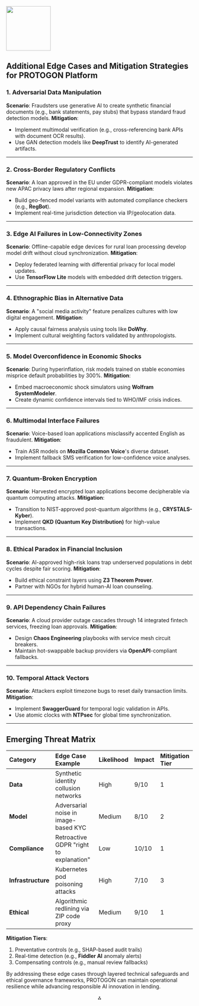 <img src="https://r2cdn.perplexity.ai/pplx-full-logo-primary-dark%402x.png" class="logo" width="120"/>

## Additional Edge Cases and Mitigation Strategies for PROTOGON Platform

### 1. **Adversarial Data Manipulation**

**Scenario**: Fraudsters use generative AI to create synthetic financial documents (e.g., bank statements, pay stubs) that bypass standard fraud detection models.
**Mitigation**:

- Implement multimodal verification (e.g., cross-referencing bank APIs with document OCR results).
- Use GAN detection models like **DeepTrust** to identify AI-generated artifacts.

---

### 2. **Cross-Border Regulatory Conflicts**

**Scenario**: A loan approved in the EU under GDPR-compliant models violates new APAC privacy laws after regional expansion.
**Mitigation**:

- Build geo-fenced model variants with automated compliance checkers (e.g., **RegBot**).
- Implement real-time jurisdiction detection via IP/geolocation data.

---

### 3. **Edge AI Failures in Low-Connectivity Zones**

**Scenario**: Offline-capable edge devices for rural loan processing develop model drift without cloud synchronization.
**Mitigation**:

- Deploy federated learning with differential privacy for local model updates.
- Use **TensorFlow Lite** models with embedded drift detection triggers.

---

### 4. **Ethnographic Bias in Alternative Data**

**Scenario**: A "social media activity" feature penalizes cultures with low digital engagement.
**Mitigation**:

- Apply causal fairness analysis using tools like **DoWhy**.
- Implement cultural weighting factors validated by anthropologists.

---

### 5. **Model Overconfidence in Economic Shocks**

**Scenario**: During hyperinflation, risk models trained on stable economies misprice default probabilities by 300%.
**Mitigation**:

- Embed macroeconomic shock simulators using **Wolfram SystemModeler**.
- Create dynamic confidence intervals tied to WHO/IMF crisis indices.

---

### 6. **Multimodal Interface Failures**

**Scenario**: Voice-based loan applications misclassify accented English as fraudulent.
**Mitigation**:

- Train ASR models on **Mozilla Common Voice**'s diverse dataset.
- Implement fallback SMS verification for low-confidence voice analyses.

---

### 7. **Quantum-Broken Encryption**

**Scenario**: Harvested encrypted loan applications become decipherable via quantum computing attacks.
**Mitigation**:

- Transition to NIST-approved post-quantum algorithms (e.g., **CRYSTALS-Kyber**).
- Implement **QKD (Quantum Key Distribution)** for high-value transactions.

---

### 8. **Ethical Paradox in Financial Inclusion**

**Scenario**: AI-approved high-risk loans trap underserved populations in debt cycles despite fair scoring.
**Mitigation**:

- Build ethical constraint layers using **Z3 Theorem Prover**.
- Partner with NGOs for hybrid human-AI loan counseling.

---

### 9. **API Dependency Chain Failures**

**Scenario**: A cloud provider outage cascades through 14 integrated fintech services, freezing loan approvals.
**Mitigation**:

- Design **Chaos Engineering** playbooks with service mesh circuit breakers.
- Maintain hot-swappable backup providers via **OpenAPI**-compliant fallbacks.

---

### 10. **Temporal Attack Vectors**

**Scenario**: Attackers exploit timezone bugs to reset daily transaction limits.
**Mitigation**:

- Implement **SwaggerGuard** for temporal logic validation in APIs.
- Use atomic clocks with **NTPsec** for global time synchronization.

---

## Emerging Threat Matrix

| Category | Edge Case Example | Likelihood | Impact | Mitigation Tier |
| :-- | :-- | :-- | :-- | :-- |
| **Data** | Synthetic identity collusion networks | High | 9/10 | 1 |
| **Model** | Adversarial noise in image-based KYC | Medium | 8/10 | 2 |
| **Compliance** | Retroactive GDPR "right to explanation" | Low | 10/10 | 1 |
| **Infrastructure** | Kubernetes pod poisoning attacks | High | 7/10 | 3 |
| **Ethical** | Algorithmic redlining via ZIP code proxy | Medium | 9/10 | 1 |

**Mitigation Tiers**:

1. Preventative controls (e.g., SHAP-based audit trails)
2. Real-time detection (e.g., **Fiddler AI** anomaly alerts)
3. Compensating controls (e.g., manual review fallbacks)

By addressing these edge cases through layered technical safeguards and ethical governance frameworks, PROTOGON can maintain operational resilience while advancing responsible AI innovation in lending.

<div style="text-align: center">⁂</div>

[^1]: https://ppl-ai-file-upload.s3.amazonaws.com/web/direct-files/attachments/66167708/f94897c0-684f-42b7-bd80-c7f12224b8cd/paste-1.txt

[^2]: https://ppl-ai-file-upload.s3.amazonaws.com/web/direct-files/attachments/66167708/1d0394cb-2ac7-410f-b724-b1caeae54c4e/paste-2.txt

[^3]: https://www.app0.io/blog/ai-in-lending

[^4]: https://www.simform.com/blog/ai-in-fintech/

[^5]: https://www.docsumo.com/blogs/workflow-automation/ai-in-lending

[^6]: https://www.rapidinnovation.io/post/ai-based-credit-scoring-use-cases-types-and-benefits

[^7]: https://www.cubesoftware.com/blog/ai-data-governance

[^8]: https://www.linkedin.com/pulse/navigating-intersection-ai-fair-lending-regulatory-wendy-fqnze

[^9]: https://procreator.design/blog/ai-in-fintech-challenges-how-to-solve-them/

[^10]: https://www.k2view.com/blog/ai-data-privacy/

[^11]: https://www.edgeverve.com/the-edge-quarterly/transforming-mortgage-lending-ground/

[^12]: https://www.nature.com/articles/s41599-023-01923-4

[^13]: https://digiqt.com/blog/ai-can-fail-in-the-lending-industry/

[^14]: https://digiqt.com/blog/ai-use-cases-in-the-lending-industry/

[^15]: https://www.techaheadcorp.com/blog/top-25-fintech-ai-use-cases/

[^16]: https://corestrat.ai/blog/top-5-challenges-in-digital-lending-and-how-to-overcome-them/

[^17]: https://www.leewayhertz.com/ai-based-credit-scoring/

[^18]: https://arya.ai/blog/edge-ai-in-finance

[^19]: https://redresscompliance.com/navigating-regulatory-challenges-for-ai-in-finance/

[^20]: https://blog.checkpoint.com/artificial-intelligence/leveraging-ai-in-financial-services-with-resilience-and-security/

[^21]: https://www.creditsnap.com/insights/ai-powered-lending-guide-for-banks-credit-unions

[^22]: https://www.leewayhertz.com/ai-in-change-management/

[^23]: https://thefinancialbrand.com/news/artificial-intelligence-banking/8-ways-to-make-artificial-intelligence-fail-in-your-bank-181159

[^24]: https://www.ddn.com/blog/financial-services-ai-trends-data-intelligence/

[^25]: https://helm-nagel.com/en/edge-cases-an-in-depth-analysis-for-robust-system-design/

[^26]: https://arya.ai/blog/edge-ai-in-finance

[^27]: https://www.scotsmanguide.com/residential/artificial-intelligence-will-change-mortgage-lending-for-better-and-worse/

[^28]: https://www.creditsnap.com/insights/ai-powered-lending-guide-for-banks-credit-unions

[^29]: https://zpesystems.com/edge-computing-use-cases-in-banking-zs/

[^30]: https://aisera.com/blog/ai-in-fintech/

[^31]: https://www.ncino.com/en-US/news/future-lending-with-artificial-intelligence

[^32]: https://ginimachine.com/blog/real-world-applications-of-ai-credit-scoring-software/

[^33]: https://www.bai.org/banking-strategies/gen-ai-has-use-cases-throughout-lending-and-credit-processes/

[^34]: https://startups.epam.com/blog/ai-in-fintech

[^35]: https://www.cov.com/-/media/files/corporate/publications/2018/08/ai_in_lending_key_challenges_and_practical_considerations.pdf

[^36]: https://hiverhq.com/blog/ai-in-finance

[^37]: https://akridata.ai/blog/edge-case-detection-retail-ai/

[^38]: https://keylabs.ai/blog/identifying-and-annotating-rare-edge-cases-to-improve-model-robustness/

[^39]: https://blog.equinix.com/blog/2024/12/17/why-you-need-data-governance-in-your-enterprise-ai-strategy/

[^40]: https://gdprlocal.com/the-future-of-finance-adapting-to-ai-and-data-privacy-laws/

[^41]: https://annotationbox.com/solving-data-edge-cases/

[^42]: https://www.bankdirector.com/article/evolving-compliance-risks-for-artificial-intelligence/

[^43]: https://vlinkinfo.com/blog/ai-in-fintech/

[^44]: https://www.tonic.ai/solutions/industry/financial-services

[^45]: https://research.aimultiple.com/ai-data-governance/

[^46]: https://bankingjournal.aba.com/2024/03/ai-compliance-and-regulation-what-financial-institutions-need-to-know/

[^47]: https://quantumobile.com/blog/ai-in-fintech-exploring-cutting-edge-use-cases/

[^48]: https://bigid.com/blog/elevating-trust-ai-security-in-financial-services/

[^49]: https://dashdevs.com/blog/ai-in-banking-use-cases/

[^50]: https://mortgage.archgroup.com/harnessing-ai-for-success-and-sidestepping-costly-mistakes/

[^51]: https://edgedelta.com/company/blog/ai-adoption-by-companies

[^52]: https://smartdev.com/ai-use-cases-in-financial-services/

[^53]: https://www.prosci.com/ai-change-management

[^54]: https://www.app0.io/blog/ai-in-lending

[^55]: https://thefintechtimes.com/ai-failures-can-happen-in-financial-decision-making-what-then/

[^56]: https://www.birlasoft.com/articles/ai-in-lending-trends-adoption-and-drivers

[^57]: https://www.forbes.com/sites/davidmichels/2025/02/28/change-management-in-the-ai-era-lessons-from-the-tech-industry/

[^58]: https://blog.fiscalcs.com/news-updates/ai-lending-platforms-the-capabilities-benefits-and-challenges

[^59]: https://www.techmagic.co/blog/ai-banking/

